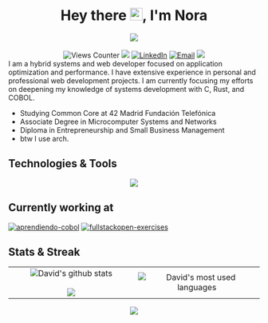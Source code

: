 <div align="center">
	<h1>Hey there <img src="https://raw.githubusercontent.com/dde-fite/dde-fite/refs/heads/main/media/waving-hand.png" alt="Waving Hand" width="25" height="25" />, I'm Nora</h1>
	<img align="center" src="https://raw.githubusercontent.com/dde-fite/dde-fite/refs/heads/main/media/banner.gif">
	<br></br>
	<img src="https://estruyf-github.azurewebsites.net/api/VisitorHit?user=dde-fite&repo=madushadhanushka&countColorcountColor&countColor=%230068fc" alt="Views Counter">
	<img src="https://img.shields.io/badge/42%20Network-000000?style=for-the-badge&logo=42&logoColor=white">
	<a href="https://www.linkedin.com/in/david-de-fitero/" target="_blank"><img alt="LinkedIn" src="https://img.shields.io/badge/linkedin-%230077B5.svg?&style=for-the-badge&logo=linkedin&logoColor=white"/></a>
	<a href="mailto:david@defitero.com" target="_blank"><img alt="Email" src="https://img.shields.io/badge/email-6D4AFF?style=for-the-badge&logo=ProtonMail&logoColor=white&link=mailto:david@defitero.com"/></a>
	<img src="https://raw.githubusercontent.com/dde-fite/dde-fite/refs/heads/main/media/separator.gif">
</div>
<!-- About me -->
I am a hybrid systems and web developer focused on application optimization and performance. I have extensive experience in personal and professional web development projects. I am currently focusing my efforts on deepening my knowledge of systems development with C, Rust, and COBOL.

- Studying Common Core at 42 Madrid Fundación Telefónica
- Associate Degree in Microcomputer Systems and Networks
- Diploma in Entrepreneurship and Small Business Management
- btw I use arch.

<!-- About me -->


## Technologies & Tools
<p align="center">
  <a href="https://skillicons.dev">
    <img src="https://skillicons.dev/icons?i=c,rust,actix,js,ts,react,tailwind,astro,nodejs,graphql,php,java,docker,unity,unreal,vim,vscode,webstorm,linux,arch,ps,ae,au" />
  </a>
</p>

## Currently working at
[![aprendiendo-cobol](https://github-readme-stats-three-iota-14.vercel.app/api/pin/?username=dde-fite&repo=aprendiendo-cobol&hide_border=true&title_color=0068fc&icon_color=0068fc&text_color=414b61&bg_color=fffff)](https://github.com/dde-fite/aprendiendo-cobol)
[![fullstackopen-exercises](https://github-readme-stats-three-iota-14.vercel.app/api/pin/?username=dde-fite&repo=fullstackopen-exercises&hide_border=true&title_color=0068fc&icon_color=0068fc&text_color=414b61&bg_color=fffff)](https://github.com/dde-fite/fullstackopen-exercises)

<!-- STATS -->
## Stats & Streak
<div align="center">
	<table align="center">
		<tr border="none">
			<td width="50%" align="center">
				<img alt="David's github stats" align="center"  src="https://github-readme-stats-three-iota-14.vercel.app/api?username=dde-fite&show_icons=true&count_private=true&hide_border=true&title_color=0068fc&icon_color=0068fc&text_color=414b61&bg_color=fffff" />
				<br></br>
				<img src="https://github-readme-streak-stats.herokuapp.com?user=dde-fite&hide_border=true&sideNums=0068FC&currStreakNum=414B61" />
			</td>
			<td width="50%" align="center">
				<img alt="David's most used languages" align="center"  src="https://github-readme-stats.vercel.app/api/wakatime?username=nora.defitero&api_domain=codestats.cloud.defitero.com&hide_border=true&title_color=0068fc&icon_color=0068fc&text_color=414b61&bg_color=fffff&no-frame=true&langs_count=10&custom_title=Most+Used+Languages+(from+27/09/2025)"/>
			</td>
		</tr>
	</table>
</div>
<!-- STATS -->
<div align="center">
	<img align="center" src="https://raw.githubusercontent.com/dde-fite/dde-fite/refs/heads/main/media/separator.gif">
</div>